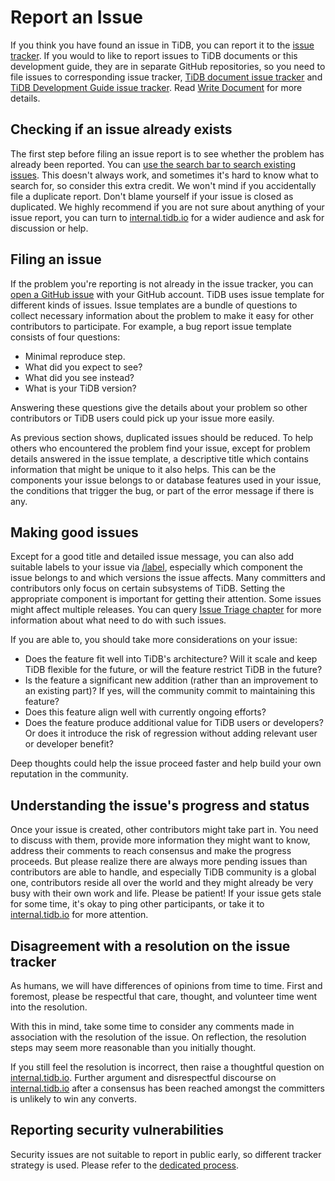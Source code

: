 # Report an Issue

If you think you have found an issue in TiDB, you can report it to the [issue tracker](https://github.com/pingcap/tidb/issues). If you would to like to report issues to TiDB documents or this development guide, they are in separate GitHub repositories, so you need to file issues to corresponding issue tracker, [TiDB document issue tracker](https://github.com/pingcap/docs/issues) and [TiDB Development Guide issue tracker](https://github.com/pingcap/tidb-dev-guide/issues). Read [Write Document](write-document.md) for more details.

## Checking if an issue already exists

The first step before filing an issue report is to see whether the problem has already been reported. You can [use the search bar to search existing issues](https://docs.github.com/en/github/administering-a-repository/finding-information-in-a-repository/using-search-to-filter-issues-and-pull-requests). This doesn't always work, and sometimes it's hard to know what to search for, so consider this extra credit. We won't mind if you accidentally file a duplicate report. Don't blame yourself if your issue is closed as duplicated. We highly recommend if you are not sure about anything of your issue report, you can turn to [internal.tidb.io](https://internals.tidb.io) for a wider audience and ask for discussion or help.

## Filing an issue

If the problem you're reporting is not already in the issue tracker, you can [open a GitHub issue](https://docs.github.com/en/issues/tracking-your-work-with-issues/creating-an-issue) with your GitHub account. TiDB uses issue template for different kinds of issues. Issue templates are a bundle of questions to collect necessary information about the problem to make it easy for other contributors to participate. For example, a bug report issue template consists of four questions:

* Minimal reproduce step.
* What did you expect to see?
* What did you see instead?
* What is your TiDB version?

Answering these questions give the details about your problem so other contributors or TiDB users could pick up your issue more easily. 

As previous section shows, duplicated issues should be reduced. To help others who encountered the problem find your issue, except for problem details answered in the issue template, a descriptive title which contains information that might be unique to it also helps. This can be the components your issue belongs to or database features used in your issue, the conditions that trigger the bug, or part of the error message if there is any. 

## Making good issues

Except for a good title and detailed issue message, you can also add suitable labels to your issue via [/label](https://prow.tidb.io/command-help?repo=pingcap%2Ftidb#type), especially which component the issue belongs to and which versions the issue affects. Many committers and contributors only focus on certain subsystems of TiDB. Setting the appropriate component is important for getting their attention. Some issues might affect multiple releases. You can query [Issue Triage chapter](issue-triage.md) for more information about what need to do with such issues.

If you are able to, you should take more considerations on your issue:

* Does the feature fit well into TiDB's architecture? Will it scale and keep TiDB flexible for the future, or will the feature restrict TiDB in the future?
* Is the feature a significant new addition (rather than an improvement to an existing part)? If yes, will the community commit to maintaining this feature?
* Does this feature align well with currently ongoing efforts?
* Does the feature produce additional value for TiDB users or developers? Or does it introduce the risk of regression without adding relevant user or developer benefit?

Deep thoughts could help the issue proceed faster and help build your own reputation in the community.

## Understanding the issue's progress and status

Once your issue is created, other contributors might take part in. You need to discuss with them, provide more information they might want to know, address their comments to reach consensus and make the progress proceeds. But please realize there are always more pending issues than contributors are able to handle, and especially TiDB community is a global one, contributors reside all over the world and they might already be very busy with their own work and life. Please be patient! If your issue gets stale for some time, it's okay to ping other participants, or take it to [internal.tidb.io](https://internals.tidb.io) for more attention.

## Disagreement with a resolution on the issue tracker

As humans, we will have differences of opinions from time to time. First and foremost, please be respectful that care, thought, and volunteer time went into the resolution.

With this in mind, take some time to consider any comments made in association with the resolution of the issue. On reflection, the resolution steps may seem more reasonable than you initially thought.

If you still feel the resolution is incorrect, then raise a thoughtful question on [internal.tidb.io](https://internals.tidb.io). Further argument and disrespectful discourse on [internal.tidb.io](https://internals.tidb.io) after a consensus has been reached amongst the committers is unlikely to win any converts.

## Reporting security vulnerabilities 

Security issues are not suitable to report in public early, so different tracker strategy is used. Please refer to the [dedicated process](https://github.com/pingcap/tidb/security/policy).
